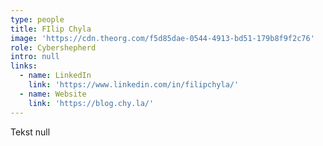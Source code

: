 ```yaml
---
type: people
title: FIlip Chyla
image: 'https://cdn.theorg.com/f5d85dae-0544-4913-bd51-179b8f9f2c76'
role: Cybershepherd
intro: null
links:
  - name: LinkedIn
    link: 'https://www.linkedin.com/in/filipchyla/'
  - name: Website
    link: 'https://blog.chy.la/'
---
```

Tekst null
